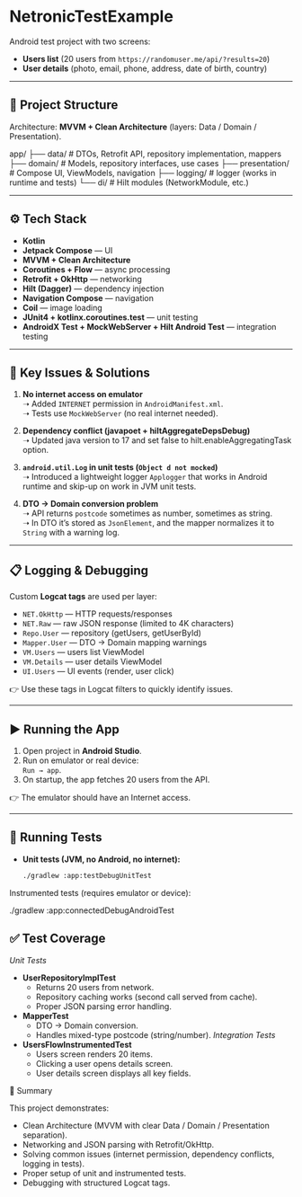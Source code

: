 # NetronicTestExample

Android test project with two screens:
- **Users list** (20 users from `https://randomuser.me/api/?results=20`)
- **User details** (photo, email, phone, address, date of birth, country)

---

## 📂 Project Structure

Architecture: **MVVM + Clean Architecture** (layers: Data / Domain / Presentation).

app/
├── data/ # DTOs, Retrofit API, repository implementation, mappers
├── domain/ # Models, repository interfaces, use cases
├── presentation/ # Compose UI, ViewModels, navigation
├── logging/ # logger (works in runtime and tests)
└── di/ # Hilt modules (NetworkModule, etc.)


---

## ⚙️ Tech Stack

- **Kotlin**
- **Jetpack Compose** — UI
- **MVVM + Clean Architecture**
- **Coroutines + Flow** — async processing
- **Retrofit + OkHttp** — networking
- **Hilt (Dagger)** — dependency injection
- **Navigation Compose** — navigation
- **Coil** — image loading
- **JUnit4 + kotlinx.coroutines.test** — unit testing
- **AndroidX Test + MockWebServer + Hilt Android Test** — integration testing

---

## 🐞 Key Issues & Solutions

1. **No internet access on emulator**  
   ➝ Added `INTERNET` permission in `AndroidManifest.xml`.  
   ➝ Tests use `MockWebServer` (no real internet needed).

2. **Dependency conflict (javapoet + hiltAggregateDepsDebug)**  
   ➝ Updated java version to 17 and set false to hilt.enableAggregatingTask option.

3. **`android.util.Log` in unit tests (`Object d not mocked`)**  
   ➝ Introduced a lightweight logger `Applogger` that works in Android runtime and skip-up on work in JVM unit tests.

4. **DTO → Domain conversion problem**  
   ➝ API returns `postcode` sometimes as number, sometimes as string.  
   ➝ In DTO it’s stored as `JsonElement`, and the mapper normalizes it to `String` with a warning log.

---

## 📋 Logging & Debugging

Custom **Logcat tags** are used per layer:

- `NET.OkHttp` — HTTP requests/responses
- `NET.Raw` — raw JSON response (limited to 4K characters)
- `Repo.User` — repository (getUsers, getUserById)
- `Mapper.User` — DTO → Domain mapping warnings
- `VM.Users` — users list ViewModel
- `VM.Details` — user details ViewModel
- `UI.Users` — UI events (render, user click)

👉 Use these tags in Logcat filters to quickly identify issues.

---

## ▶️ Running the App

1. Open project in **Android Studio**.
2. Run on emulator or real device:  
   `Run → app`.
3. On startup, the app fetches 20 users from the API.

👉 The emulator should have an Internet access.

---

## 🧪 Running Tests

- **Unit tests (JVM, no Android, no internet):**
  ```bash
  ./gradlew :app:testDebugUnitTest

Instrumented tests (requires emulator or device):

./gradlew :app:connectedDebugAndroidTest

## ✅ Test Coverage
*Unit Tests*
- **UserRepositoryImplTest**
  - Returns 20 users from network.
  - Repository caching works (second call served from cache).
  - Proper JSON parsing error handling.
- **MapperTest**
  - DTO → Domain conversion.
  - Handles mixed-type postcode (string/number).
*Integration Tests*
- **UsersFlowInstrumentedTest**
  - Users screen renders 20 items.
  - Clicking a user opens details screen.
  - User details screen displays all key fields.

📌 Summary

This project demonstrates:
- Clean Architecture (MVVM with clear Data / Domain / Presentation separation).
- Networking and JSON parsing with Retrofit/OkHttp.
- Solving common issues (internet permission, dependency conflicts, logging in tests).
- Proper setup of unit and instrumented tests.
- Debugging with structured Logcat tags.